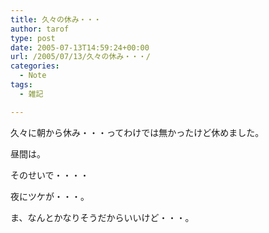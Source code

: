 ```yaml
---
title: 久々の休み・・・
author: tarof
type: post
date: 2005-07-13T14:59:24+00:00
url: /2005/07/13/久々の休み・・・/
categories:
  - Note
tags:
  - 雑記

---
```

久々に朝から休み・・・ってわけでは無かったけど休めました。
  
昼間は。

そのせいで・・・・
  
夜にツケが・・・。

ま、なんとかなりそうだからいいけど・・・。